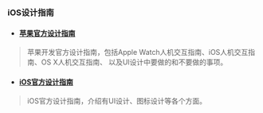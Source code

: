 ### iOS设计指南
* #### [苹果官方设计指南](https://developer.apple.com/design/)
> 苹果开发官方设计指南，包括Apple Watch人机交互指南、iOS人机交互指南、OS X人机交互指南、
以及UI设计中要做的和不要做的事项。

* #### [iOS官方设计指南](https://developer.apple.com/library/ios/documentation/UserExperience/Conceptual/MobileHIG/)
> iOS官方设计指南，介绍有UI设计、图标设计等各个方面。
